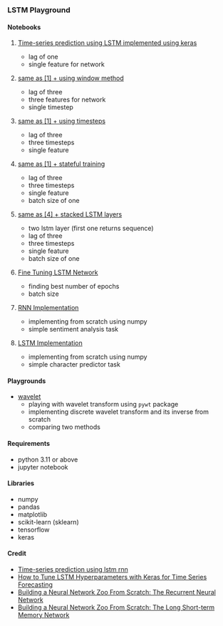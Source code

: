 ### LSTM Playground

#### Notebooks

1. [Time-series prediction using LSTM implemented using keras](./src/LSTM_with_keras.ipynb)
	- lag of one
	- single feature for network
2. [same as [1] + using window method](./src/LSTM_with_keras_window_input.ipynb)
	- lag of three
	- three features for network
	- single timestep
3. [same as [1] + using timesteps](./src/LSTM_with_keras_timesteps.ipynb)
	- lag of three
	- three timesteps
	- single feature
4. [same as [1] + stateful training](./src/LSTM_with_keras_stateful.ipynb)
	- lag of three
	- three timesteps
	- single feature
	- batch size of one
5. [same as [4] + stacked LSTM layers](./src/LSTM_with_keras_stacked.ipynb)
	- two lstm layer (first one returns sequence)
	- lag of three
	- three timesteps
	- single feature
	- batch size of one

6. [Fine Tuning LSTM Network](./src/LSTM_with_keras_tuning.ipynb)
	- finding best number of epochs
	- batch size

7. [RNN Implementation](./src/RNN_Numpy.ipynb)
	- implementing from scratch using numpy
	- simple sentiment analysis task

8. [LSTM Implementation](./src/LSTM_numpy.ipynb)
	- implementing from scratch using numpy
	- simple character predictor task
	
#### Playgrounds

- [wavelet](./src/wavelet_test_3.ipynb)
	- playing with wavelet transform using `pywt` package
	- implementing discrete wavelet transform and its inverse from scratch
	- comparing two methods

#### Requirements

- python 3.11 or above
- jupyter notebook

#### Libraries

- numpy
- pandas
- matplotlib
- scikit-learn (sklearn)
- tensorflow
- keras

#### Credit

- [Time-series prediction using lstm rnn](https://machinelearningmastery.com/time-series-prediction-lstm-recurrent-neural-networks-python-keras/)
- [How to Tune LSTM Hyperparameters with Keras for Time Series Forecasting](https://machinelearningmastery.com/tune-lstm-hyperparameters-keras-time-series-forecasting/)
- [Building a Neural Network Zoo From Scratch: The Recurrent Neural Network](https://medium.com/@CallMeTwitch/building-a-neural-network-zoo-from-scratch-the-recurrent-neural-network-9357b43e113c)
- [Building a Neural Network Zoo From Scratch: The Long Short-term Memory Network](https://medium.com/@CallMeTwitch/building-a-neural-network-zoo-from-scratch-the-long-short-term-memory-network-1cec5cf31b7)